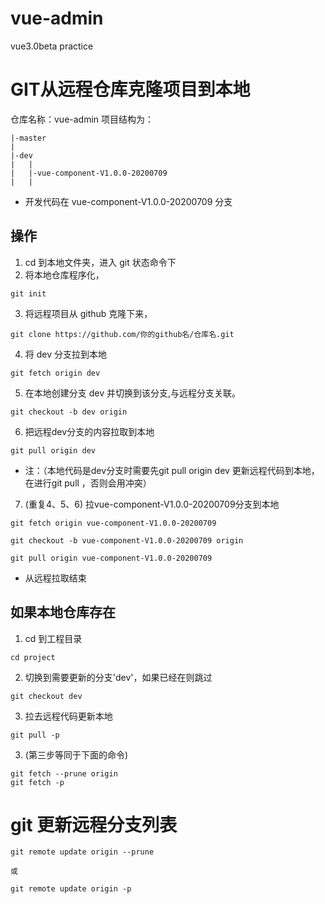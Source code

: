 # vue-admin
vue3.0beta practice

# GIT从远程仓库克隆项目到本地

仓库名称：vue-admin
项目结构为：  
```   
|-master
|
|-dev
|   |
|   |-vue-component-V1.0.0-20200709
|   |
```   
+ 开发代码在 vue-component-V1.0.0-20200709 分支
##  操作
1. cd 到本地文件夹，进入 git 状态命令下
2. 将本地仓库程序化，
```   
git init
```   
3. 将远程项目从 github 克隆下来，
```   
git clone https://github.com/你的github名/仓库名.git
```   
4. 将 dev 分支拉到本地
```   
git fetch origin dev
```   
5. 在本地创建分支 dev 并切换到该分支,与远程分支关联。
```   
git checkout -b dev origin 
```   
6. 把远程dev分支的内容拉取到本地
```   
git pull origin dev
```   
+ 注：（本地代码是dev分支时需要先git pull origin dev 更新远程代码到本地，在进行git pull ，否则会用冲突）

7. (重复4、5、6) 拉vue-component-V1.0.0-20200709分支到本地
```   
git fetch origin vue-component-V1.0.0-20200709

git checkout -b vue-component-V1.0.0-20200709 origin

git pull origin vue-component-V1.0.0-20200709
```   
+ 从远程拉取结束

## 如果本地仓库存在
1. cd 到工程目录
```  
cd project
``` 
2. 切换到需要更新的分支'dev'，如果已经在则跳过
```  
git checkout dev
```   
3. 拉去远程代码更新本地
```  
git pull -p
```  
3. (第三步等同于下面的命令)
```  
git fetch --prune origin 
git fetch -p
```  

# git 更新远程分支列表
```  
git remote update origin --prune

或

git remote update origin -p
```   